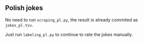 ## Polish jokes

No need to run `scraping_pl.py`, the result is already commited as `jokes_pl.tsv`.

Just run `labeling_pl.py` to continue to rate the jokes manually.
